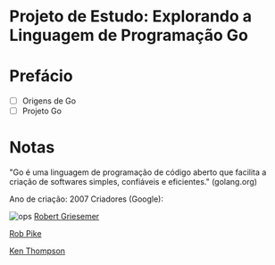 # Projeto de Estudo: Explorando a Linguagem de Programação Go

# Prefácio
- [ ] Origens de Go
- [ ] Projeto Go

# Notas

"Go é uma linguagem de programação de código aberto que facilita a criação de softwares simples, confiáveis e eficientes." (golang.org)

Ano de criação: 2007
Criadores (Google): 

![ops](https://en.wikipedia.org/wiki/Robert_Griesemer#/media/File:Robert_Griesemer.jpg)
[Robert Griesemer](https://github.com/griesemer)

[Rob Pike]()

[Ken Thompson]()
